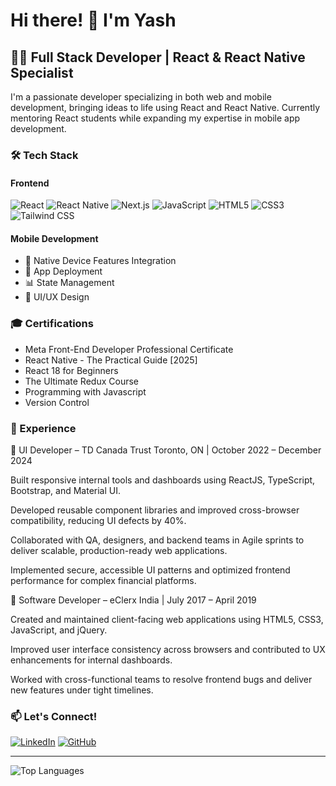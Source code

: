 # Hi there! 👋 I'm Yash

## 👩‍💻 Full Stack Developer | React & React Native Specialist

I'm a passionate developer specializing in both web and mobile development, bringing ideas to life using React and React Native. Currently mentoring React students while expanding my expertise in mobile app development.

### 🛠️ Tech Stack

#### Frontend
![React](https://img.shields.io/badge/-React-61DAFB?style=flat-square&logo=react&logoColor=black)
![React Native](https://img.shields.io/badge/-React_Native-61DAFB?style=flat-square&logo=react&logoColor=black)
![Next.js](https://img.shields.io/badge/-Next.js-000000?style=flat-square&logo=next.js&logoColor=white)
![JavaScript](https://img.shields.io/badge/-JavaScript-F7DF1E?style=flat-square&logo=javascript&logoColor=black)
![HTML5](https://img.shields.io/badge/-HTML5-E34F26?style=flat-square&logo=html5&logoColor=white)
![CSS3](https://img.shields.io/badge/-CSS3-1572B6?style=flat-square&logo=css3&logoColor=white)
![Tailwind CSS](https://img.shields.io/badge/-Tailwind_CSS-38B2AC?style=flat-square&logo=tailwind-css&logoColor=white)

#### Mobile Development
- 📱 Native Device Features Integration
- 🚀 App Deployment
- 📊 State Management
- 🎨 UI/UX Design

### 🎓 Certifications
- Meta Front-End Developer Professional Certificate
- React Native - The Practical Guide [2025]
- React 18 for Beginners
- The Ultimate Redux Course
- Programming with Javascript
- Version Control

### 💼 Experience

🔹 UI Developer – TD Canada Trust
Toronto, ON | October 2022 – December 2024

Built responsive internal tools and dashboards using ReactJS, TypeScript, Bootstrap, and Material UI.

Developed reusable component libraries and improved cross-browser compatibility, reducing UI defects by 40%.

Collaborated with QA, designers, and backend teams in Agile sprints to deliver scalable, production-ready web applications.

Implemented secure, accessible UI patterns and optimized frontend performance for complex financial platforms.

🔹 Software Developer – eClerx
India | July 2017 – April 2019

Created and maintained client-facing web applications using HTML5, CSS3, JavaScript, and jQuery.

Improved user interface consistency across browsers and contributed to UX enhancements for internal dashboards.

Worked with cross-functional teams to resolve frontend bugs and deliver new features under tight timelines.

### 📫 Let's Connect!
[![LinkedIn](https://img.shields.io/badge/-LinkedIn-0A66C2?style=flat-square&logo=linkedin&logoColor=white)](https://www.linkedin.com/in/yash-kaur)
[![GitHub](https://img.shields.io/badge/-GitHub-181717?style=flat-square&logo=github&logoColor=white)](https://github.com/chyashp)

---
![Top Languages](https://github-readme-stats.vercel.app/api/top-langs/?username=chyashp&layout=compact&theme=radical)
